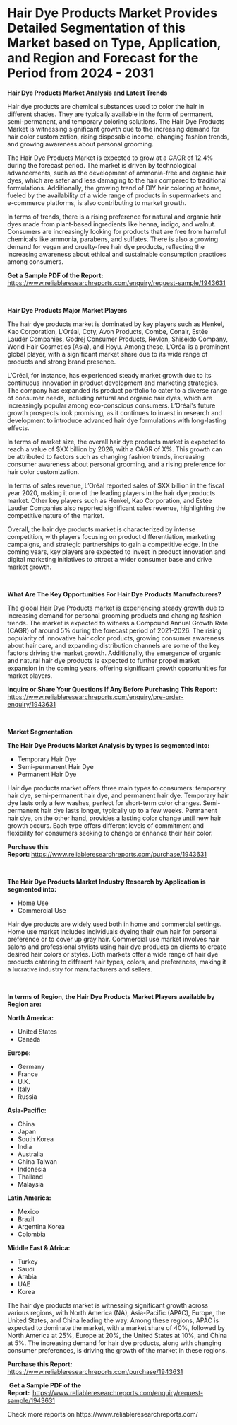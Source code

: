 <p><h1>Hair Dye Products Market Provides Detailed Segmentation of this Market based on Type, Application, and Region and Forecast for the Period from 2024 - 2031</h1></p><p><strong>Hair Dye Products Market Analysis and Latest Trends</strong></p>
<p><p>Hair dye products are chemical substances used to color the hair in different shades. They are typically available in the form of permanent, semi-permanent, and temporary coloring solutions. The Hair Dye Products Market is witnessing significant growth due to the increasing demand for hair color customization, rising disposable income, changing fashion trends, and growing awareness about personal grooming. </p><p>The Hair Dye Products Market is expected to grow at a CAGR of 12.4% during the forecast period. The market is driven by technological advancements, such as the development of ammonia-free and organic hair dyes, which are safer and less damaging to the hair compared to traditional formulations. Additionally, the growing trend of DIY hair coloring at home, fueled by the availability of a wide range of products in supermarkets and e-commerce platforms, is also contributing to market growth.</p><p>In terms of trends, there is a rising preference for natural and organic hair dyes made from plant-based ingredients like henna, indigo, and walnut. Consumers are increasingly looking for products that are free from harmful chemicals like ammonia, parabens, and sulfates. There is also a growing demand for vegan and cruelty-free hair dye products, reflecting the increasing awareness about ethical and sustainable consumption practices among consumers.</p></p>
<p><strong>Get a Sample PDF of the Report:&nbsp;</strong> <a href="https://www.reliableresearchreports.com/enquiry/request-sample/1943631">https://www.reliableresearchreports.com/enquiry/request-sample/1943631</a></p>
<p>&nbsp;</p>
<p><strong>Hair Dye Products Major Market Players</strong></p>
<p><p>The hair dye products market is dominated by key players such as Henkel, Kao Corporation, L’Oréal, Coty, Avon Products, Combe, Conair, Estée Lauder Companies, Godrej Consumer Products, Revlon, Shiseido Company, World Hair Cosmetics (Asia), and Hoyu. Among these, L’Oréal is a prominent global player, with a significant market share due to its wide range of products and strong brand presence.</p><p>L’Oréal, for instance, has experienced steady market growth due to its continuous innovation in product development and marketing strategies. The company has expanded its product portfolio to cater to a diverse range of consumer needs, including natural and organic hair dyes, which are increasingly popular among eco-conscious consumers. L’Oréal's future growth prospects look promising, as it continues to invest in research and development to introduce advanced hair dye formulations with long-lasting effects.</p><p>In terms of market size, the overall hair dye products market is expected to reach a value of $XX billion by 2026, with a CAGR of X%. This growth can be attributed to factors such as changing fashion trends, increasing consumer awareness about personal grooming, and a rising preference for hair color customization.</p><p>In terms of sales revenue, L’Oréal reported sales of $XX billion in the fiscal year 2020, making it one of the leading players in the hair dye products market. Other key players such as Henkel, Kao Corporation, and Estée Lauder Companies also reported significant sales revenue, highlighting the competitive nature of the market.</p><p>Overall, the hair dye products market is characterized by intense competition, with players focusing on product differentiation, marketing campaigns, and strategic partnerships to gain a competitive edge. In the coming years, key players are expected to invest in product innovation and digital marketing initiatives to attract a wider consumer base and drive market growth.</p></p>
<p>&nbsp;</p>
<p><strong>What Are The Key Opportunities For Hair Dye Products Manufacturers?</strong></p>
<p><p>The global Hair Dye Products market is experiencing steady growth due to increasing demand for personal grooming products and changing fashion trends. The market is expected to witness a Compound Annual Growth Rate (CAGR) of around 5% during the forecast period of 2021-2026. The rising popularity of innovative hair color products, growing consumer awareness about hair care, and expanding distribution channels are some of the key factors driving the market growth. Additionally, the emergence of organic and natural hair dye products is expected to further propel market expansion in the coming years, offering significant growth opportunities for market players.</p></p>
<p><strong>Inquire or Share Your Questions If Any Before Purchasing This Report:</strong> <a href="https://www.reliableresearchreports.com/enquiry/pre-order-enquiry/1943631">https://www.reliableresearchreports.com/enquiry/pre-order-enquiry/1943631</a></p>
<p>&nbsp;</p>
<p><strong>Market Segmentation</strong></p>
<p><strong>The Hair Dye Products Market Analysis by types is segmented into:</strong></p>
<p><ul><li>Temporary Hair Dye</li><li>Semi-permanent Hair Dye</li><li>Permanent Hair Dye</li></ul></p>
<p><p>Hair dye products market offers three main types to consumers: temporary hair dye, semi-permanent hair dye, and permanent hair dye. Temporary hair dye lasts only a few washes, perfect for short-term color changes. Semi-permanent hair dye lasts longer, typically up to a few weeks. Permanent hair dye, on the other hand, provides a lasting color change until new hair growth occurs. Each type offers different levels of commitment and flexibility for consumers seeking to change or enhance their hair color.</p></p>
<p><strong>Purchase this Report:&nbsp;</strong><a href="https://www.reliableresearchreports.com/purchase/1943631">https://www.reliableresearchreports.com/purchase/1943631</a></p>
<p>&nbsp;</p>
<p><strong>The Hair Dye Products Market Industry Research by Application is segmented into:</strong></p>
<p><ul><li>Home Use</li><li>Commercial Use</li></ul></p>
<p><p>Hair dye products are widely used both in home and commercial settings. Home use market includes individuals dyeing their own hair for personal preference or to cover up gray hair. Commercial use market involves hair salons and professional stylists using hair dye products on clients to create desired hair colors or styles. Both markets offer a wide range of hair dye products catering to different hair types, colors, and preferences, making it a lucrative industry for manufacturers and sellers.</p></p>
<p>&nbsp;</p>
<p><strong>In terms of Region, the Hair Dye Products Market Players available by Region are:</strong></p>
<p>
    <p> <strong> North America: </strong>
        <ul>
            <li>United States</li>
            <li>Canada</li>
        </ul>
        </p> 
    <p> <strong> Europe: </strong>
        <ul>
            <li>Germany</li>
            <li>France</li>
            <li>U.K.</li>
            <li>Italy</li>
            <li>Russia</li>
        </ul>
        </p> 
    <p> <strong> Asia-Pacific: </strong>
        <ul>
            <li>China</li>
            <li>Japan</li>
            <li>South Korea</li>
            <li>India</li>
            <li>Australia</li>
            <li>China Taiwan</li>
            <li>Indonesia</li>
            <li>Thailand</li>
            <li>Malaysia</li>
        </ul>
        </p> 
    <p> <strong> Latin America: </strong>
        <ul>
            <li>Mexico</li>
            <li>Brazil</li>
            <li>Argentina Korea</li>
            <li>Colombia</li>
        </ul>
        </p> 
    <p> <strong> Middle East & Africa: </strong>
        <ul>
            <li>Turkey</li>
            <li>Saudi</li>
            <li>Arabia</li>
            <li>UAE</li>
            <li>Korea</li>
        </ul>
    </p>
    </p>
<p><p>The hair dye products market is witnessing significant growth across various regions, with North America (NA), Asia-Pacific (APAC), Europe, the United States, and China leading the way. Among these regions, APAC is expected to dominate the market, with a market share of 40%, followed by North America at 25%, Europe at 20%, the United States at 10%, and China at 5%. The increasing demand for hair dye products, along with changing consumer preferences, is driving the growth of the market in these regions.</p></p>
<p><strong>Purchase this Report: </strong><a href="https://www.reliableresearchreports.com/purchase/1943631">https://www.reliableresearchreports.com/purchase/1943631</a></p>
<p>&nbsp;<strong>Get a Sample PDF of the Report:&nbsp;&nbsp;</strong><a href="https://www.reliableresearchreports.com/enquiry/request-sample/1943631">https://www.reliableresearchreports.com/enquiry/request-sample/1943631</a></p>
<p><strong></strong></p>
<p>Check more reports on https://www.reliableresearchreports.com/</p>